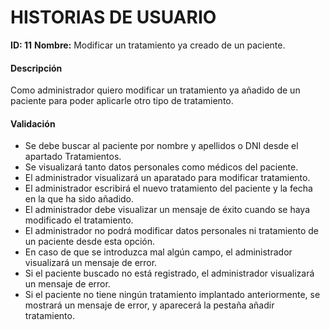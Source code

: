 # HISTORIAS DE USUARIO

**ID: 11** **Nombre:** Modificar un tratamiento ya creado de un paciente.

#### Descripción

Como administrador quiero modificar un tratamiento ya añadido de un paciente para poder aplicarle otro tipo de tratamiento.

#### Validación

* Se debe buscar al paciente por nombre y apellidos o DNI desde el apartado Tratamientos.
* Se visualizará tanto datos personales como médicos del paciente.
* El administrador visualizará un aparatado para modificar tratamiento.
* El administrador escribirá el nuevo tratamiento del paciente y la fecha en la que ha sido añadido.
* El administrador debe visualizar un mensaje de éxito cuando se haya modificado el tratamiento.
* El administrador no podrá modificar datos personales ni tratamiento de un paciente desde esta opción.
* En caso de que se introduzca mal algún campo, el administrador visualizará un mensaje de error.
* Si el paciente buscado no está registrado, el administrador visualizará un mensaje de error.
* Si el paciente no tiene ningún tratamiento implantado anteriormente, se mostrará un mensaje de error, y aparecerá la pestaña añadir tratamiento.
